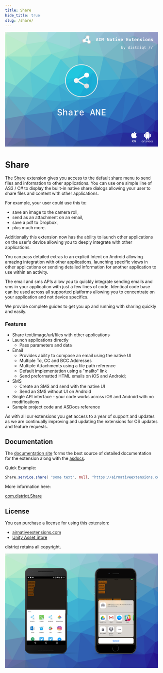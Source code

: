```yaml
---
title: Share
hide_title: true
slug: /share/
---
```


![](images/hero.png)

# Share

The [Share](https://airnativeextensions.com/extension/com.distriqt.Share) extension gives you access to the default share menu to send files and information to other applications. You can use one simple line of AS3 / C# to display the built-in native share dialogs allowing your user to share files and content with other applications.


For example, your user could use this to:

- save an image to the camera roll,
- send as an attachment on an email,
- save a pdf to Dropbox,
- plus much more.

Additionally this extension now has the ability to launch other applications on the user's device allowing you to deeply integrate with other applications. 

You can pass detailed extras to an explicit Intent on Android allowing amazing integration with other applications, launching specific views in other applications or sending detailed information for another application to use within an activity.

The email and sms APIs allow you to quickly integrate sending emails and sms in your application with just a few lines of code. Identical code base can be used across all supported platforms allowing you to concentrate on your application and not device specifics.

We provide complete guides to get you up and running with sharing quickly and easily.


### Features

- Share text/image/url/files with other applications
- Launch applications directly 
  - Pass parameters and data
- Email
  - Provides ability to compose an email using the native UI
  - Multiple To, CC and BCC Addresses
  - Multiple Attachments using a file path reference
  - Default implementation using a "mailto" link
  - Send preformatted HTML emails on iOS and Android;
- SMS
  - Create an SMS and send with the native UI
  - Send an SMS without UI on Android
- Single API interface - your code works across iOS and Android with no modifications
- Sample project code and ASDocs reference

As with all our extensions you get access to a year of support and updates as we are 
continually improving and updating the extensions for OS updates and feature requests.



## Documentation

The [documentation site](https://docs.airnativeextensions.com/docs/share) forms the best source of detailed documentation for the extension along with the [asdocs](https://docs.airnativeextensions.com/asdocs/share). 

Quick Example: 

```actionscript 
Share.service.share( "some text", null, "https://airnativeextensions.com" );
```

More information here: 

[com.distriqt.Share](https://airnativeextensions.com/extension/com.distriqt.Share)


## License

You can purchase a license for using this extension:

- [airnativeextensions.com](https://airnativeextensions.com/)
- [Unity Asset Store](https://assetstore.unity.com/publishers/46451)


distriqt retains all copyright.


![](images/promo.png)



